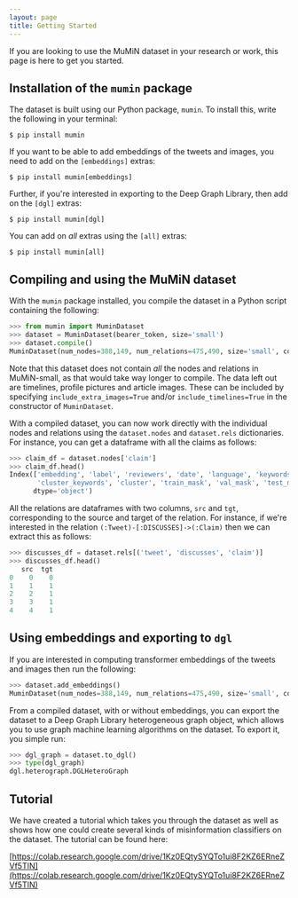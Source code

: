 ```yaml
---
layout: page
title: Getting Started
---
```


If you are looking to use the MuMiN dataset in your research or work, this page
is here to get you started.


## Installation of the `mumin` package

The dataset is built using our Python package, `mumin`. To install this, write
the following in your terminal:

```shell
$ pip install mumin
```

If you want to be able to add embeddings of the tweets and images, you need to
add on the `[embeddings]` extras:

```shell
$ pip install mumin[embeddings]
```

Further, if you're interested in exporting to the Deep Graph Library, then add
on the `[dgl]` extras:

```shell
$ pip install mumin[dgl]
```

You can add on _all_ extras using the `[all]` extras:

```shell
$ pip install mumin[all]
```


## Compiling and using the MuMiN dataset

With the `mumin` package installed, you compile the dataset in a Python script
containing the following:

```python
>>> from mumin import MuminDataset
>>> dataset = MuminDataset(bearer_token, size='small')
>>> dataset.compile()
MuminDataset(num_nodes=388,149, num_relations=475,490, size='small', compiled=True)
```

Note that this dataset does not contain _all_ the nodes and relations in
MuMiN-small, as that would take way longer to compile. The data left out are
timelines, profile pictures and article images. These can be included by
specifying `include_extra_images=True` and/or `include_timelines=True` in the
constructor of `MuminDataset`.

With a compiled dataset, you can now work directly with the individual nodes
and relations using the `dataset.nodes` and `dataset.rels` dictionaries. For
instance, you can get a dataframe with all the claims as follows:

```python
>>> claim_df = dataset.nodes['claim']
>>> claim_df.head()
Index(['embedding', 'label', 'reviewers', 'date', 'language', 'keywords',
       'cluster_keywords', 'cluster', 'train_mask', 'val_mask', 'test_mask'],
      dtype='object')
```

All the relations are dataframes with two columns, `src` and `tgt`,
corresponding to the source and target of the relation. For instance, if we're
interested in the relation `(:Tweet)-[:DISCUSSES]->(:Claim)` then we can
extract this as follows:
```python
>>> discusses_df = dataset.rels[('tweet', 'discusses', 'claim')]
>>> discusses_df.head()
   src  tgt
0    0    0
1    1    1
2    2    1
3    3    1
4    4    1
```

## Using embeddings and exporting to `dgl`

If you are interested in computing transformer embeddings of the tweets and
images then run the following:

```python
>>> dataset.add_embeddings()
MuminDataset(num_nodes=388,149, num_relations=475,490, size='small', compiled=True)
```

From a compiled dataset, with or without embeddings, you can export the dataset
to a Deep Graph Library heterogeneous graph object, which allows you to use
graph machine learning algorithms on the dataset. To export it, you simple run:

```python
>>> dgl_graph = dataset.to_dgl()
>>> type(dgl_graph)
dgl.heterograph.DGLHeteroGraph
```


## Tutorial

We have created a tutorial which takes you through the dataset as well as
shows how one could create several kinds of misinformation classifiers on the
dataset. The tutorial can be found here:

[https://colab.research.google.com/drive/1Kz0EQtySYQTo1ui8F2KZ6ERneZVf5TIN](https://colab.research.google.com/drive/1Kz0EQtySYQTo1ui8F2KZ6ERneZVf5TIN)
